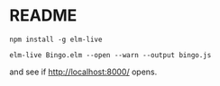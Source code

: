 README
===

```
npm install -g elm-live

elm-live Bingo.elm --open --warn --output bingo.js
```

and see if [http://localhost:8000/](http://localhost:8000/) opens.
